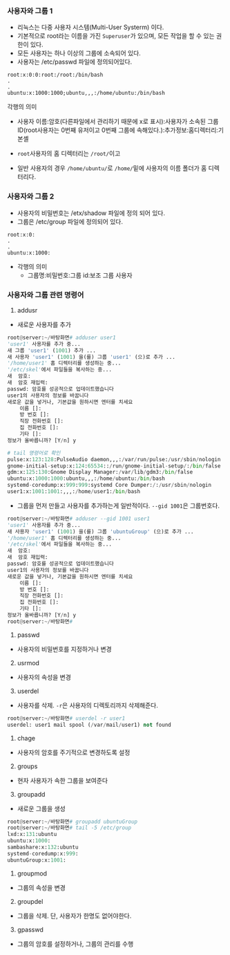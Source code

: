 ### 사용자와 그룹 1
- 리눅스는 다중 사용자 시스템(Multi-User Systerm) 이다.
- 기본적으로  root라는 이름을 가진 `Superuser`가 있으며, 모든 작업을 할 수 있는 권한이 있다.
- 모든 사용자는 하나 이상의 그룹에 소속되어 있다.
- 사용자는 /etc/passwd 파일에 정의되어있다.
```terminal
root:x:0:0:root:/root:/bin/bash
.
.
ubuntu:x:1000:1000;ubuntu,,,:/home/ubuntu:/bin/bash
```

각행의 의미
- 사용자 이름:암호(다른파일에서 관리하기 때문에 x로 표시):사용자가 소속된 그룹 ID(root사용자는 0번째 유저이고 0번째 그룹에 속해있다.):추가정보:홈디렉터리:기본셸

- `root`사용자의 홈 디렉터리는 `/root/`이고
- 일반 사용자의 경우 `/home/ubuntu/`로 `/home/`밑에 사용자의 이름 폴더가 홈 디렉터리다.

### 사용자와 그룹 2
- 사용자의 비밀번호는 /etx/shadow 파일에 정의 되어 있다.
- 그룹은 /etc/group 파일에 정의되어 있다.
```teminal
root:x:0:
.
.
ubuntu:x:1000:
```
- 각행의 의미
	- 그룹명:비밀번호:그룹 id:보조 그룹 사용자

### 사용자와 그룹 관련 명령어
1. addusr
- 새로운 사용자를 추가
```python
root@server:~/바탕화면# adduser user1
'user1' 사용자를 추가 중...
새 그룹 'user1' (1001) 추가 ...
새 사용자 'user1' (1001) 을(를) 그룹 'user1' (으)로 추가 ...
'/home/user1' 홈 디렉터리를 생성하는 중...
'/etc/skel'에서 파일들을 복사하는 중...
새  암호: 
새  암호 재입력: 
passwd: 암호를 성공적으로 업데이트했습니다
user1의 사용자의 정보를 바꿉니다
새로운 값을 넣거나, 기본값을 원하시면 엔터를 치세요
	이름 []: 
	방 번호 []: 
	직장 전화번호 []: 
	집 전화번호 []: 
	기타 []: 
정보가 올바릅니까? [Y/n] y

# tail 명령어로 확인
pulse:x:123:128:PulseAudio daemon,,,:/var/run/pulse:/usr/sbin/nologin
gnome-initial-setup:x:124:65534::/run/gnome-initial-setup/:/bin/false
gdm:x:125:130:Gnome Display Manager:/var/lib/gdm3:/bin/false
ubuntu:x:1000:1000:ubuntu,,,:/home/ubuntu:/bin/bash
systemd-coredump:x:999:999:systemd Core Dumper:/:/usr/sbin/nologin
user1:x:1001:1001:,,,:/home/user1:/bin/bash
```
- 그룹을 먼저 만들고 사용자를 추가하는게 일반적이다. `--gid 1001`은 그룹번호다.
```python
root@server:~/바탕화면# adduser --gid 1001 user1
'user1' 사용자를 추가 중...
새 사용자 'user1' (1001) 을(를) 그룹 'ubuntuGroup' (으)로 추가 ...
'/home/user1' 홈 디렉터리를 생성하는 중...
'/etc/skel'에서 파일들을 복사하는 중...
새  암호: 
새  암호 재입력: 
passwd: 암호를 성공적으로 업데이트했습니다
user1의 사용자의 정보를 바꿉니다
새로운 값을 넣거나, 기본값을 원하시면 엔터를 치세요
	이름 []: 
	방 번호 []: 
	직장 전화번호 []: 
	집 전화번호 []: 
	기타 []: 
정보가 올바릅니까? [Y/n] y
root@server:~/바탕화면# 
```
1. passwd
- 사용자의 비밀번호를 지정하거나 변경
2. usrmod
- 사용자의 속성을 변경
3. userdel
- 사용자를 삭제. `-r`은 사용자의 디렉토리까지 삭제해준다.
```python
root@server:~/바탕화면# userdel -r user1
userdel: user1 mail spool (/var/mail/user1) not found
```
1. chage
- 사용자의 암호를 주기적으로 변경하도록 설정
2. groups
- 현자 사용자가 속한 그룹을 보여준다
3. groupadd
- 새로운 그룹을 생성
```python
root@server:~/바탕화면# groupadd ubuntuGroup
root@server:~/바탕화면# tail -5 /etc/group
lxd:x:131:ubuntu
ubuntu:x:1000:
sambashare:x:132:ubuntu
systemd-coredump:x:999:
ubuntuGroup:x:1001:
```
1. groupmod
- 그룹의 속성을 변경
2. groupdel
- 그룹을 삭제. 단, 사용자가 한명도 없어야한다.
3. gpasswd
- 그룹의 암호를 설정하거나, 그룹의 관리를 수행


